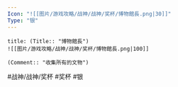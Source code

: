 ```yaml
---
Icon: "![[图片/游戏攻略/战神/战神/奖杯/博物館長.png|30]]"
Type: "银"
---
```

```ad-common-silver-trophy
title: (Title:: "博物館長")
![[图片/游戏攻略/战神/战神/奖杯/博物館長.png|100]]

(Comment:: "收集所有的文物")
```

#战神/战神/奖杯 #奖杯 #银
